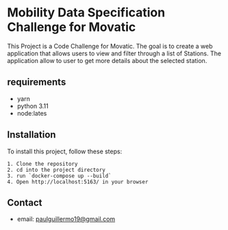 # Mobility Data Specification Challenge for Movatic

This Project is a Code Challenge for Movatic. The goal is to create a web application that allows users to view and filter through a list of Stations. The application allow to user to get more details about the selected station.

## requirements

- yarn
- python 3.11
- node:lates

## Installation

To install this project, follow these steps:

    1. Clone the repository
    2. cd into the project directory
    3. run `docker-compose up --build`
    4. Open http://localhost:5163/ in your browser

## Contact

- email: paulguillermo19@gmail.com
